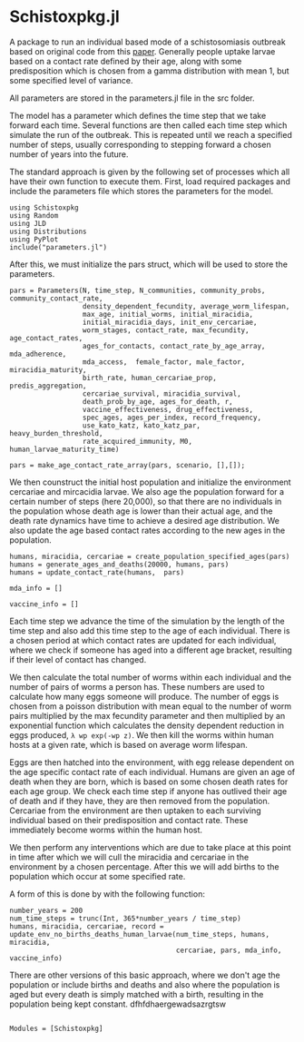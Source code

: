 # Schistoxpkg.jl

A package to run an individual based mode of a schistosomiasis outbreak based on original code from this [paper](https://parasitesandvectors.biomedcentral.com/articles/10.1186/s13071-019-3749-4). Generally people uptake larvae based on a contact rate defined by their age, along with
some predisposition which is chosen from a gamma distribution with mean 1, but some specified level of variance.

All parameters are stored in the parameters.jl file in the src folder.

The model has a parameter which defines the time step that we take forward each time. Several functions are then called each
time step which simulate the run of the outbreak. This is repeated until we reach a specified number of steps, usually corresponding
to stepping forward a chosen number of years into the future.




The standard approach is given by the following set of processes which all have their own function to execute them. First, load required packages and include the parameters file which stores the parameters for the model.
```
using Schistoxpkg
using Random
using JLD
using Distributions
using PyPlot
include("parameters.jl")
```
After this, we must initialize the pars struct, which will be used to store the parameters.

```
pars = Parameters(N, time_step, N_communities, community_probs, community_contact_rate,
                  density_dependent_fecundity, average_worm_lifespan,
                  max_age, initial_worms, initial_miracidia, 
                  initial_miracidia_days, init_env_cercariae,
                  worm_stages, contact_rate, max_fecundity, age_contact_rates,
                  ages_for_contacts, contact_rate_by_age_array, mda_adherence, 
                  mda_access,  female_factor, male_factor, miracidia_maturity,
                  birth_rate, human_cercariae_prop, predis_aggregation, 
                  cercariae_survival, miracidia_survival,
                  death_prob_by_age, ages_for_death, r, 
                  vaccine_effectiveness, drug_effectiveness,
                  spec_ages, ages_per_index, record_frequency, 
                  use_kato_katz, kato_katz_par, heavy_burden_threshold,
                  rate_acquired_immunity, M0, human_larvae_maturity_time)

pars = make_age_contact_rate_array(pars, scenario, [],[]);
```

We then counstruct the initial host population and initialize the environment cercariae and mircacidia larvae. We also age the population forward for a certain number of steps (here 20,000), so that there are no individuals in the population whose death age is lower than their actual age, and the death rate dynamics have time to achieve a desired age distribution. We also update the age based contact rates according to the new ages in the population.
```
humans, miracidia, cercariae = create_population_specified_ages(pars)
humans = generate_ages_and_deaths(20000, humans, pars)
humans = update_contact_rate(humans,  pars)

mda_info = []

vaccine_info = []
```

Each time step we advance the time of the simulation by the length of the time step and also add this time step to the age of each individual.
There is a chosen period at which contact rates are updated for each individual, where we check if someone has aged into a different age bracket, resulting if their
level of contact has changed.

We then calculate the total number of worms within each individual and the number of pairs of worms a person has.
These numbers are used to calculate how many eggs someone will produce. The number of eggs is chosen from a poisson distribution with mean equal to the
number of worm pairs multiplied by the max fecundity parameter and then multiplied by an exponential function which calculates the density dependent reduction in eggs produced,
`λ wp exp(-wp z)`.
We then kill the worms within human hosts at a given rate, which is based on average worm lifespan.

Eggs are then hatched into the environment, with egg release dependent on the age specific contact rate of each individual.
Humans are given an age of death when they are born, which is based on some chosen death rates for each age group. We check each time step if anyone has outlived their age of death and if they have, they are then removed from the population.
Cercariae from the environment are then uptaken to each surviving individual based on their predisposition and contact rate. These immediately become worms within the human host.

We then perform any interventions which are due to take place at this point in time after which we will cull the miracidia and cercariae in the environment by a chosen percentage. After this we will add births to the population which occur at some specified rate.

A form of this is done by with the following function:
```
number_years = 200
num_time_steps = trunc(Int, 365*number_years / time_step)
humans, miracidia, cercariae, record = 
update_env_no_births_deaths_human_larvae(num_time_steps, humans,  miracidia, 
                                         cercariae, pars, mda_info, vaccine_info)
```

There are other versions of this basic approach, where we don't age the population or include births and deaths and also where the population is aged but every death is simply matched with a birth, resulting in the population being kept constant.
dfhfdhaergewadsazrgtsw


```@index
```

```@autodocs
Modules = [Schistoxpkg]
```
